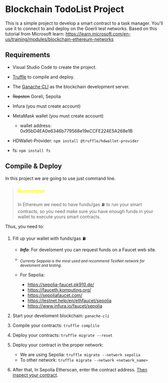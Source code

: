 # Blockchain TodoList Project
This is a simple project to develop a smart contract to a task manager. You'll use it to connect to and deploy on the Goerli test networks.
Based on this tutorial from Microsoft learn: https://learn.microsoft.com/en-us/training/modules/blockchain-ethereum-networks

## Requirements
- Visual Studio Code to create the project.
- [Truffle](https://www.trufflesuite.com/truffle) to compile and deploy.
- The [Ganache CLI](https://github.com/trufflesuite/ganache-cli) as the blockchain development server.

- ~~Ropsten~~  Goreli, Sepolia
- Infura (you must create account)
- MetaMask wallet (you must create account)
    - wallet address: 0x95bD4EA0e6346b779568e19eCCFE224E5A268e1B
- HDWallet-Provider: `npm install @truffle/hdwallet-provider`
- fs: `npm install fs`

## Compile & Deploy
In this project we are going to use just command line. 

>### <span style="color:yellow">**Remember**</span>
>In Ethereum we need to have funds/gas :fuelpump: to run your smart contracts, so you need make sure you have enough funds in your wallet to execute yours smart contracts.

Thus, you need to:
1. Fill up your wallet with funds/gas :fuelpump:
    - _**Info**_: For develoment you can request funds on a Faucet web site.

    - _<sub>Currenty Seppoia is the most used and recommend TestNet network for develoment and testing.</sub>_

    - For Sepolia:
        - https://sepolia-faucet.pk910.de/
        - https://fauceth.komputing.org/
        - https://sepoliafaucet.com/
        - https://testnet.help/en/ethfaucet/sepolia
        - https://www.infura.io/faucet/sepolia

2. Start your develoment blockchain: _`ganache-cli`_

3. Compile your contracts: `truffle complile`

4. Deploy your contracts: `truffle migrate --reset`

5. Deploy your contract in the proper network: 
    - We are using Sepolia: `truffle migrate --network sepolia`
    - To other network: `truffle migrate --network <network_name>`

6. After that, In Sepolia Etherscan, enter the contract address. [Then inspect your contract](https://sepolia.etherscan.io/address/0x95bD4EA0e6346b779568e19eCCFE224E5A268e1B).